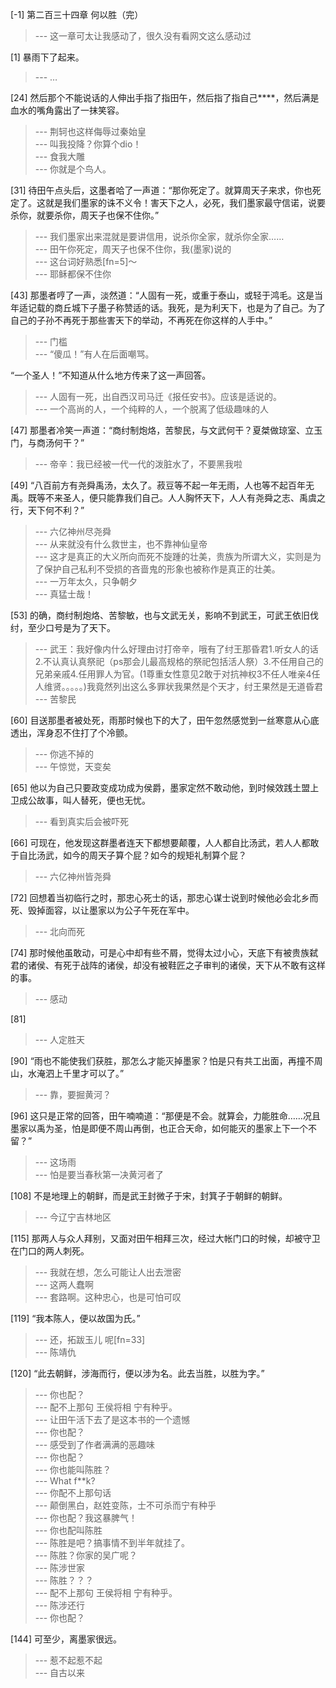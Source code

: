 
[-1] 第二百三十四章 何以胜（完）
>--- 这一章可太让我感动了，很久没有看网文这么感动过<br>

[1] 暴雨下了起来。
>--- …<br>

[24] 然后那个不能说话的人伸出手指了指田午，然后指了指自己****，然后满是血水的嘴角露出了一抹笑容。
>--- 荆轲也这样侮辱过秦始皇<br>
>--- 叫我投降？你算个dio！<br>
>--- 食我大雕<br>
>--- 你就是个鸟人。<br>

[31] 待田午点头后，这墨者哈了一声道：“那你死定了。就算周天子来求，你也死定了。这就是我们墨家的诛不义令！害天下之人，必死，我们墨家最守信诺，说要杀你，就要杀你，周天子也保不住你。”
>--- 我们墨家出来混就是要讲信用，说杀你全家，就杀你全家……<br>
>--- 田午你死定，周天子也保不住你，我(墨家)说的<br>
>--- 这台词好熟悉[fn=5]～<br>
>--- 耶稣都保不住你<br>

[43] 那墨者哼了一声，淡然道：“人固有一死，或重于泰山，或轻于鸿毛。这是当年适记载的商丘城下子墨子称赞适的话。我死，是为利天下，也是为了自己。为了自己的子孙不再死于那些害天下的举动，不再死在你这样的人手中。”
>--- 门槛<br>
>--- “傻瓜！”有人在后面嘲骂。 

“一个圣人！”不知道从什么地方传来了这一声回答。<br>
>--- 人固有一死，出自西汉司马迁《报任安书》。应该是适说的。<br>
>--- 一个高尚的人，一个纯粹的人，一个脱离了低级趣味的人<br>

[47] 那墨者冷笑一声道：“商纣制炮烙，苦黎民，与文武何干？夏桀做琼室、立玉门，与商汤何干？”
>--- 帝辛：我已经被一代一代的泼脏水了，不要黑我啦<br>

[49] “八百前方有尧舜禹汤，太久了。菽豆等不起一年无雨，人也等不起百年无禹。既等不来圣人，便只能靠我们自己。人人胸怀天下，人人有尧舜之志、禹虞之行，天下何不利？”
>--- 六亿神州尽尧舜<br>
>--- 从来就没有什么救世主，也不靠神仙皇帝<br>
>--- 这才是真正的大义所向而死不旋踵的壮美，贵族为所谓大义，实则是为了保护自己私利不受损的吝啬鬼的形象也被称作是真正的壮美。<br>
>--- 一万年太久，只争朝夕<br>
>--- 真猛士哉！<br>

[53] 的确，商纣制炮烙、苦黎敏，也与文武无关，影响不到武王，可武王依旧伐纣，至少口号是为了天下。
>--- 武王：我好像内什么好理由讨打帝辛，哦有了纣王那昏君1.听女人的话2.不认真认真祭祀（ps那会儿最高规格的祭祀包括活人祭）3.不任用自己的兄弟亲戚4.任用罪人为官。(1尊重女性意见2敢于对抗神权3不任人唯亲4任人维贤。。。。。)我竟然列出这么多罪状我果然是个天才，纣王果然是无道昏君<br>
>--- 苦黎民<br>

[60] 目送那墨者被处死，雨那时候也下的大了，田午忽然感觉到一丝寒意从心底透出，浑身忍不住打了个冷颤。
>--- 你逃不掉的<br>
>--- 午惊觉，天变矣<br>

[65] 他以为自己只要政变成功成为侯爵，墨家定然不敢动他，到时候效践土盟上卫成公故事，叫人替死，便也无忧。
>--- 看到真实后会被吓死<br>

[66] 可现在，他发现这群墨者连天下都想要颠覆，人人都自比汤武，若人人都敢于自比汤武，如今的周天子算个屁？如今的规矩礼制算个屁？
>--- 六亿神州皆尧舜<br>

[72] 回想着当初临行之时，那忠心死士的话，那忠心谋士说到时候他必会北乡而死、毁掉面容，以让墨家以为公子午死在军中。
>--- 北向而死<br>

[74] 那时候他虽敢动，可是心中却有些不屑，觉得太过小心，天底下有被贵族弑君的诸侯、有死于战阵的诸侯，却没有被鞋匠之子审判的诸侯，天下从不敢有这样的事。
>--- 感动<br>

[81] 
>--- 人定胜天<br>

[90] “雨也不能使我们获胜，那怎么才能灭掉墨家？怕是只有共工出面，再撞不周山，水淹泗上千里才可以了。”
>--- 靠，要掘黄河？<br>

[96] 这只是正常的回答，田午喃喃道：“那便是不会。就算会，力能胜命……况且墨家以禹为圣，怕是即便不周山再倒，也正合天命，如何能灭的墨家上下一个不留？”
>--- 这场雨<br>
>--- 怕是要当春秋第一决黄河者了<br>

[108] 不是地理上的朝鲜，而是武王封微子于宋，封箕子于朝鲜的朝鲜。
>--- 今辽宁吉林地区<br>

[115] 那两人与众人拜别，又面对田午相拜三次，经过大帐门口的时候，却被守卫在门口的两人刺死。
>--- 我就在想，怎么可能让人出去泄密<br>
>--- 这两人蠢啊<br>
>--- 套路啊。这种忠心，也是可怕可叹<br>

[119] “我本陈人，便以故国为氏。”
>--- 还，拓跋玉儿 呢[fn=33]<br>
>--- 陈靖仇<br>

[120] “此去朝鲜，涉海而行，便以涉为名。此去当胜，以胜为字。”
>--- 你也配？<br>
>--- 配不上那句 王侯将相 宁有种乎。<br>
>--- 让田午活下去了是这本书的一个遗憾<br>
>--- 你也配？<br>
>--- 感受到了作者满满的恶趣味<br>
>--- 你也配？<br>
>--- 你也能叫陈胜？<br>
>--- What f**k?<br>
>--- 你配不上那句话<br>
>--- 颠倒黑白，赵姓变陈，士不可杀而宁有种乎<br>
>--- 你也配？我这暴脾气！<br>
>--- 你也配叫陈胜<br>
>--- 陈胜是吧？搞事情不到半年就挂了。<br>
>--- 陈胜？你家的吴广呢？<br>
>--- 陈涉世家<br>
>--- 陈胜？？？<br>
>--- 配不上那句 王侯将相 宁有种乎。<br>
>--- 陈涉还行<br>
>--- 你也配？<br>

[144] 可至少，离墨家很远。
>--- 惹不起惹不起<br>
>--- 自古以来<br>
